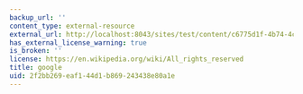 ```yaml
---
backup_url: ''
content_type: external-resource
external_url: http://localhost:8043/sites/test/content/c6775d1f-4b74-4c0d-b28f-e6f7dbd6a4c3/?ocw_resource_link_uuid=c6775d1f-4b74-4c0d-b28f-e6f7dbd6a4c3&ocw_resource_link_suffix=
has_external_license_warning: true
is_broken: ''
license: https://en.wikipedia.org/wiki/All_rights_reserved
title: google
uid: 2f2bb269-eaf1-44d1-b869-243438e80a1e
---
```

